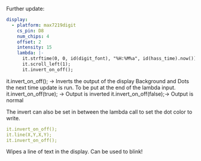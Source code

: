 Further update:

```yaml
display:
  - platform: max7219digit
    cs_pin: D8
    num_chips: 4
    offset: 2
    intensity: 15
    lambda: |-
      it.strftime(0, 0, id(digit_font), "%H:%M%a", id(hass_time).now());
      it.scroll_left(1);
      it.invert_on_off();
```
it.invert_on_off(); -> Inverts the output of the display Background and Dots the next time update is run. To be put at the end of the lambda input.
it.invert_on_off(true); -> Output is inverted
it.invert_on_off(false);-> Output is normal

The invert can also be set in between the lambda call to set the dot color to write.
```yaml
it.invert_on_off();
it.line(X,Y,X,Y);
it.invert_on_off();
```
Wipes a line of text in the display. Can be used to blink!
